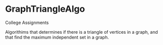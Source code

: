 # GraphTriangleAlgo
College Assignments

Algorithims that determines if there is a triangle of vertices in a graph, and that find the maximum independent set in a graph.
